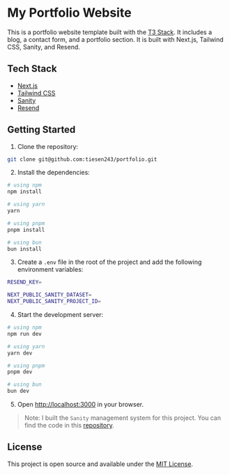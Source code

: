 # My Portfolio Website

This is a portfolio website template built with the [T3 Stack](https://create.t3.gg/). It includes a blog, a contact form, and a portfolio section. It is built with Next.js, Tailwind CSS, Sanity, and Resend.

## Tech Stack

- [Next.js](https://nextjs.org)
- [Tailwind CSS](https://tailwindcss.com)
- [Sanity](https://www.sanity.io)
- [Resend](https://resend.io)

## Getting Started

1. Clone the repository:

```bash
git clone git@github.com:tiesen243/portfolio.git
```

2. Install the dependencies:

```bash
# using npm
npm install

# using yarn
yarn

# using pnpm
pnpm install

# using bun
bun install
```

3. Create a `.env` file in the root of the project and add the following environment variables:

```bash
RESEND_KEY=

NEXT_PUBLIC_SANITY_DATASET=
NEXT_PUBLIC_SANITY_PROJECT_ID=
```

4. Start the development server:

```bash
# using npm
npm run dev

# using yarn
yarn dev

# using pnpm
pnpm dev

# using bun
bun dev
```

5. Open [http://localhost:3000](http://localhost:3000) in your browser.

> Note: I built the `Sanity` management system for this project. You can find the code in this [repository](https://github.com/tiesen243/yukie.git).

## License

This project is open source and available under the [MIT License](LICENSE.md).
